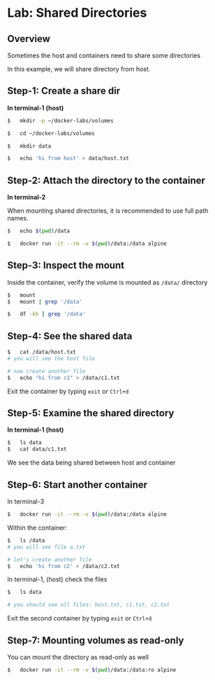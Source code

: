 <link rel='stylesheet' href='../assets/css/main.css'/>

# Lab: Shared Directories

## Overview

Sometimes the host and containers need to share some directories

In this example, we will share directory from host.

## Step-1: Create a share dir

**In terminal-1 (host)**

```bash
$   mkdir -p ~/docker-labs/volumes 

$   cd ~/docker-labs/volumes

$   mkdir data

$   echo 'hi from host' > data/host.txt

```

## Step-2: Attach the directory to the container

**In terminal-2**

When mounting shared directories, it is recommended to use full path names.

```bash
$   echo $(pwd)/data
```

```bash
$   docker run -it --rm -v $(pwd)/data:/data alpine
```

## Step-3: Inspect the mount

Inside the container, verify the volume is mounted as `/data/` directory

```bash
$   mount
$   mount | grep '/data'

$   df -kh | grep '/data'
```

## Step-4: See the shared data 

```bash
$   cat /data/host.txt
# you will see the host file

# now create another file
$   echo "hi from c1" > /data/c1.txt
```

Exit the container by typing `exit` or `Ctrl+d`

## Step-5: Examine the shared directory

**In terminal-1 (host)**

```bash
$   ls data
$   cat data/c1.txt
```
We see the data being shared between host and container

## Step-6: Start another container

In terminal-3

```bash
$   docker run -it --rm -v $(pwd)/data:/data alpine
```

Within the container:

```bash
$   ls /data
# you will see file a.txt

# let's create another file
$   echo 'hi from c2' > /data/c2.txt
```

In terminal-1, (host) check the files

```bash
$   ls data

# you should see all files: host.txt, c1.txt, c2.txt
```

Exit the second container by typing `exit` or `Ctrl+d`

## Step-7: Mounting volumes as read-only

You can mount the directory as read-only as well

```bash
$   docker run -it --rm -v $(pwd)/data:/data:ro alpine
```
